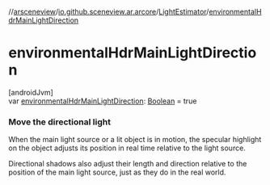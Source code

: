 //[arsceneview](../../../index.md)/[io.github.sceneview.ar.arcore](../index.md)/[LightEstimator](index.md)/[environmentalHdrMainLightDirection](environmental-hdr-main-light-direction.md)

# environmentalHdrMainLightDirection

[androidJvm]\
var [environmentalHdrMainLightDirection](environmental-hdr-main-light-direction.md): [Boolean](https://kotlinlang.org/api/latest/jvm/stdlib/kotlin/-boolean/index.html) = true

###  Move the directional light

When the main light source or a lit object is in motion, the specular highlight on the object adjusts its position in real time relative to the light source.

Directional shadows also adjust their length and direction relative to the position of the main light source, just as they do in the real world.
